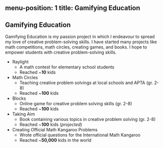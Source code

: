 
menu-position: 1
title: Gamifying Education
---

## Gamifying Education

Gamifying Education is my passion project in which I endeavour to spread my love of creative problem-solving skills. I have started many projects like math competitions, math circles, creating games, and books. I hope to empower students with creative problem-solving skills.

- Raylight
    - A math contest for elementary school students
    - Reached ~**10** kids 
- Math Circles
    - Teaching creative problem solvings at local schools and APTA (gr. 2-8)
    - Reached ~**100** kids 
- Blocks 
    - Online game for creative problem solving skills (gr. 2-8)
    - Reached ~**100** kids 
- Taking Aim 
    - Book containing various topics in creative problem solving (gr. 2-8) 
    - Reached ~**100** kids (*projected*) 
- Creating Official Math Kangaroo Problems 
    - Wrote official questions for the International Math Kangaroo
    - Reached ~**50,000** kids in the world 

